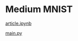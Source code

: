 # Medium MNIST

[article.ipynb](https://github.com/abriosi/mnist_medium_selu_gmm_mml/blob/master/article.ipynb)

[main.py](https://github.com/abriosi/mnist_medium_selu_gmm_mml/blob/master/main.py)
